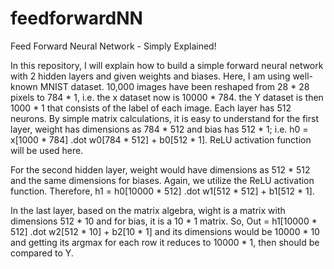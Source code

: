 # feedforwardNN
Feed Forward Neural Network - Simply Explained!

In this repository, I will explain how to build a simple forward neural network with 2 hidden layers and given weights and biases. Here, I am using well-known MNIST dataset. 10,000 images have been reshaped from 28 * 28 pixels to 784 * 1, i.e. the x dataset now is 10000 * 784. the Y dataset is then 1000 * 1 that consists of the label of each image. Each layer has 512 neurons. By simple matrix calculations, it is easy to understand for the first layer, weight has dimensions as 784 * 512 and bias has 512 * 1; i.e. h0 = x[1000 * 784] .dot w0[784 * 512] + b0[512 * 1]. ReLU activation function will be used here.

For the second hidden layer, weight would have dimensions as 512 * 512 and the same dimensions for biases. Again, we utilize the ReLU activation function. Therefore, h1 = h0[10000 * 512] .dot w1[512 * 512] + b1[512 * 1].

In the last layer, based on the matrix algebra, wight is a matrix with dimensions 512 * 10 and for bias, it is a 10 * 1 matrix. So, Out = h1[10000 * 512] .dot w2[512 * 10] + b2[10 * 1] and its dimensions would be 10000 * 10 and getting its argmax for each row it reduces to 10000 * 1, then should be compared to Y.
